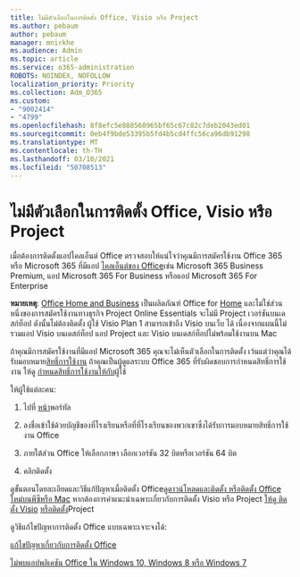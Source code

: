 ```yaml
---
title: ไม่มีตัวเลือกในการติดตั้ง Office, Visio หรือ Project
ms.author: pebaum
author: pebaum
manager: mnirkhe
ms.audience: Admin
ms.topic: article
ms.service: o365-administration
ROBOTS: NOINDEX, NOFOLLOW
localization_priority: Priority
ms.collection: Adm_O365
ms.custom:
- "9002414"
- "4799"
ms.openlocfilehash: 8f8efc5e888560965bf65c67c82c7deb2043ed01
ms.sourcegitcommit: 0eb4f9bde53395b5fd4b5cd4ffc56ca96db91298
ms.translationtype: MT
ms.contentlocale: th-TH
ms.lasthandoff: 03/10/2021
ms.locfileid: "50708513"
---
```

# <a name="no-option-to-install-office-visio-or-project"></a>ไม่มีตัวเลือกในการติดตั้ง Office, Visio หรือ Project

เมื่อต้องการติดตั้งแอปไคลเอ็นต์ Office ตรวจสอบให้แน่ใจว่าคุณมีการสมัครใช้งาน Office 365 หรือ Microsoft 365 ที่มีแอป [ไคลเอ็นต์ของ Office](https://support.office.com/article/office-for-home-and-office-for-business-plans-28cbc8cf-1332-4f04-9123-9b660abb629e)เช่น Microsoft 365 Business Premium, แอป Microsoft 365 For Business หรือแอป Microsoft 365 For Enterprise

**หมายเหตุ**: [Office Home and Business](https://support.microsoft.com/office/office-for-home-and-office-for-business-plans-28cbc8cf-1332-4f04-9123-9b660abb629e) เป็นผลิตภัณฑ์ Office for [Home](https://support.office.com/article/28cbc8cf-1332-4f04-9123-9b660abb629e?wt.mc_id=Alchemy_ClientDIA) และไม่ใช่ส่วนหนึ่งของการสมัครใช้งานทางธุรกิจ Project Online Essentials จะไม่มี Project เวอร์ชันบนเดสก์ท็อป ดังนั้นไม่ต้องติดตั้ง ผู้ใช้ Visio Plan 1 สามารถเข้าถึง Visio บนเว็บ ได้ เนื่องจากแผนนี้ไม่รวมแอป Visio บนเดสก์ท็อป แอป Project และ Visio บนเดสก์ท็อปไม่พร้อมใช้งานบน Mac

ถ้าคุณมีการสมัครใช้งานที่มีแอป Microsoft 365 คุณจะไม่เห็นตัวเลือกในการติดตั้ง เว้นแต่ว่าคุณได้รับมอบหมาย[สิทธิ์การใช้งาน](https://support.office.com/article/what-office-365-business-product-or-license-do-i-have-f8ab5e25-bf3f-4a47-b264-174b1ee925fd?wt.mc_id=scl_installoffice_home) ถ้าคุณเป็นผู้ดูแลระบบ Office 365 ที่รับผิดชอบการกําหนดสิทธิ์การใช้งาน ให้ดู [กําหนดสิทธิ์การใช้งานให้กับ](https://support.office.com/article/assign-licenses-to-users-in-office-365-for-business-997596b5-4173-4627-b915-36abac6786dc?wt.mc_id=scl_installoffice_home)ผู้ใช้


ให้ผู้ใช้แต่ละคน:

1. ไปที่ [หน้า](https://portal.office.com/OLS/MySoftware.aspx)พอร์ทัล

2. ลงชื่อเข้าใช้ด้วยบัญชีของที่โรงเรียนหรือที่ที่โรงเรียนของพวกเขาซึ่งได้รับการมอบหมายสิทธิ์การใช้งาน Office

3. ภายใต้ส่วน Office ให้เลือกภาษา เลือกเวอร์ชัน 32 บิตหรือเวอร์ชัน 64 บิต

4. คลิกติดตั้ง

ดูขั้นตอนโดยละเอียดและวิธีแก้ปัญหาเมื่อติดตั้ง Office[ดูดาวน์โหลดและติดตั้ง หรือติดตั้ง Office ใหม่บนพีซีหรือ Mac](https://support.office.com/article/4414eaaf-0478-48be-9c42-23adc4716658?wt.mc_id=Alchemy_ClientDIA) หากต้องการคําแนะนําเฉพาะเกี่ยวกับการติดตั้ง Visio หรือ Project [ให้ดู ติดตั้ง Visio](https://support.office.com/article/f98f21e3-aa02-4827-9167-ddab5b025710) [หรือติดตั้ง](https://support.office.com/article/7059249b-d9fe-4d61-ab96-5c5bf435f281)Project

ดูวิธีแก้ไขปัญหาการติดตั้ง Office แบบเฉพาะเจาะจงได้:

[แก้ไขปัญหาเกี่ยวกับการติดตั้ง Office](https://support.office.com/article/35ff2def-e0b2-4dac-9784-4cf212c1f6c2#BKMK_ErrorMessages)

[ไม่พบแอปพลิเคชัน Office ใน Windows 10, Windows 8 หรือ Windows 7](https://support.office.com/article/can-t-find-office-applications-in-windows-10-windows-8-or-windows-7-907ce545-6ae8-459b-8d9d-de6764a635d6)
